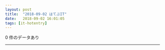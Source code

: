 ```yaml
---
layout: post
title:  "2018-09-02 はてぶIT"
date:   2018-09-02 16:01:05
tags: [it-hotentry]
---
```

0 件のデータあり

<hr>
